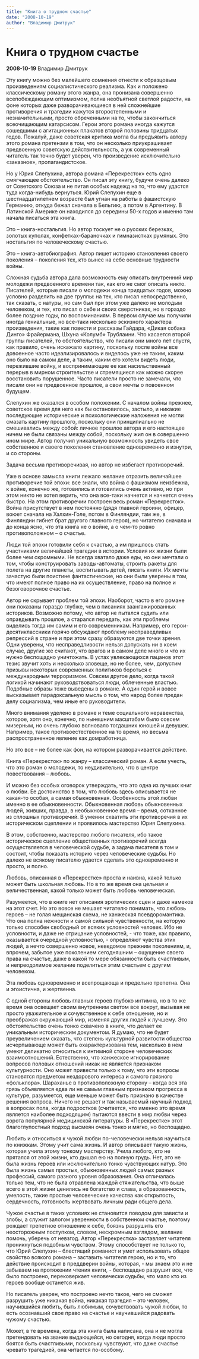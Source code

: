 ```yaml
---
title: "Книга о трудном счастье"
date: "2008-10-19"
author: "Владимир Дмитрук"
---
```


# Книга о трудном счастье

**2008-10-19** Владимир Дмитрук

Эту книгу можно без малейшего сомнения отнести к образцовым произведениям социалистического реализма. Как и положено классическому роману этого жанра, она пронизана совершенно всепобеждающим оптимизмом, полна необъятной светлой радости, на фоне которых даже разворачивающиеся в ней сложнейшие противоречия и трагедии кажутся второстепенными и незначительными, просто обреченными на то, чтобы закончиться всеочищающим катарсисом. Герои этого романа иногда кажутся сошедшими с агитационных плакатов второй половины тридцатых годов. Пожалуй, даже советская критика могла бы предъявить автору этого романа претензии в том, что он несколько приукрашивает предвоенную советскую действительность, а уж современный читатель так точно будет уверен, что произведение исключительно «заказное», пропагандистское.

Но у Юрия Слепухина, автора романа «Перекресток» есть одно смягчающее обстоятельство. Он писал эту книгу, будучи очень далеко от Советского Союза и не питая особых надежд на то, что ему удастся туда когда-нибудь вернуться. Юрий Слепухин еще в шестнадцатилетнем возрасте был угнан на работы в фашистскую Германию, откуда бежал сначала в Бельгию, а потом в Аргентину. В Латинской Америке он находился до середины 50-х годов и именно там начала писаться эта книга.

Это – книга-ностальгия. Но автор тоскует не о русских березках, золотых куполах, конфетках-бараночках и гимназистках румяных. Это ностальгия по человеческому счастью.

Это – книга-автобиография. Автор пишет историю становления своего поколения – поколения тех, кто вынес на себе основные трудности войны.

Сложная судьба автора дала возможность ему описать внутренний мир молодежи предвоенного времени так, как его не смог описать никто. Писателей, которые писали о молодежи конца тридцатых годов, можно условно разделить на две группы: на тех, кто писал непосредственно, так сказать, с натуры, но сам был при этом уже далеко не молодым человеком, и тех, кто писал о себе и своих сверстниках, но в гораздо более поздние годы, по воспоминаниям. В первом случае мы получили иногда гениальные, но все-таки несколько эскизного характера произведения, такие как повести и рассказы Гайдара, «Дикая собака Динго» Фрайермана, Шхуна «Колумб» Трублаини. Что касается второй группы писателей, то обстоятельство, что писали они много лет спустя, как правило, очень искажало картину, поскольку после войны все довоенное часто идеализировалось и виделось уже не таким, каким оно было на самом деле, а таким, каким его хотели видеть люди, пережившие войну, и воспринимающие ее как насильственный перерыв в мирном строительстве и стремящиеся как можно скорее восстановить порушенное. Часто писатели просто не замечали, что писали они не предвоенное прошлое, а свои мечты о повоенном будущем.

Слепухин же оказался в особом положении. С началом войны прежнее, советское время для него как бы остановилось, застыло, и никакие последующие исторические и психологические наложения не могли смазать картину прошлого, поскольку они принципиально не смешивались между собой: личное прошлое автора и его настоящее ничем не были связаны между собой, поскольку жил он в совершенно ином мире. Автор получил уникальную возможность увидеть свое собственное и своего поколения становление одновременно и изнутри, и со стороны.

Задача весьма противоречивая, но автор не избегает противоречий.

Уже в основе замысла книги лежало желание отразить величайшее противоречие той эпохи: все знали, что война с фашизмом неизбежна, к войне, конечно же, готовились и готовились очень активно, но при этом никто не хотел верить, что она все-таки начнется и начнется очень быстро. На этом противоречии построен весь роман «Перекресток». Война присутствует в нем постоянно (дядя главной героини, офицер, воюет сначала на Халхин-Голе, потом в Финляндии, там же, в Финляндии гибнет брат другого главного героя), но читателю сначала и до конца ясно, что эта книга не о войне, а о чем-то ровно противоположном – о счастье.

Люди той эпохи готовили себя к счастью, а им пришлось стать участниками величайшей трагедии в истории. Условия их жизни были более чем скромными. Не всегда хватало даже еды, но они мечтали о том, чтобы конструировать заводы-автоматы, строить ракеты для полета на другие планеты, воспитывать детей, писать книги. Их мечты зачастую были поистине фантастические, но они были уверены в том, что имеют полное право на их осуществление, право на полное и безоговорочное счастье.

Автор не скрывает проблем той эпохи. Наоборот, часто в его романе они показаны гораздо глубже, чем в писаниях заангажированных историков. Возможно потому, что автор не пытался судить или оправдывать прошлое, а старался передать, как эти проблемы виделись тогда им самим и его современникам. Например, его герои-десятиклассники горячо обсуждают проблему несправедливых репрессий в стране и при этом сразу образуются две точки зрения. Одни уверены, что несправедливости нельзя допускать ни в коем случае, другие же считают, что врагов и в самом деле много и что их нужно беспощадно уничтожать. В устах увлекающихся пацанов этот тезис звучит хоть и несколько зловеще, но не более, чем, допустим призывы некоторых современных политиков бороться с международным терроризмом. Совсем другое дело, когда такой логикой начинают руководствоваться люди, облеченные властью. Подобные образы тоже выведены в романе. А один герой и вовсе высказывает парадоксальную мысль о том, что народ более предан делу социализма, чем иные его руководители.

Много внимания уделено в романе и теме социального неравенства, которое, хотя оно, конечно, по нынешним масштабам было совсем мизерным, но очень глубоко волновало тогдашних юношей и девушек. Например, такое противоестественное на то время, но весьма распространенное явление как домработница.

Но это все – не более как фон, на котором разворачивается действие.

Книга «Перекресток» по жанру – классический роман. А если учесть, что это роман о молодежи, то неудивительно, что в центре повествования – любовь.

И можно без особых оговорок утверждать, что это одна из лучших книг о любви. Ее достоинство в том, что любовь здесь описывается не какая-то особая, а самая обыкновенная. Особенность этой любви именно в ее обыкновенности. Обыкновенная любовь обыкновенных людей, живших, правда, в необыкновенное время – время, сотканное из сплошных противоречий. В умении схватить эти противоречия в их историческом сцеплении и проявилось мастерство Юрия Слепухина.

В этом, собственно, мастерство любого писателя, ибо такое историческое сцепление общественных противоречий всегда осуществляется в человеческой судьбе, а задача писателя в том и состоит, чтобы показать историю через человеческие судьбы. Но далеко не всякому писателю удается сделать это одновременно и просто, и полно.

Любовь, описанная в «Перекрестке» проста и наивна, какой только может быть школьная любовь. Но в то же время она цельная и величественная, какой только может быть любовь человеческая.

Разумеется, что в книге нет описания эротических сцен и даже намеков на этот счет. Но это вовсе не мешает читателю понимать, что любовь героев – не голая мещанская схема, не ханжеская псевдоромантика. Что она полна нежности и самой сильной чувственности, на которую только способен свободный от всяких условностей человек. Ибо не условности, и даже не отрицание условностей, - что тоже, как правило, оказывается очередной условностью, - определяют чувства этих людей, а нечто совершенно новое, неведомое прежним поколениям, и, впрочем, забытое уже поколением сегодняшним – ощущение своего права на счастье, даже в какой то мере обязанности быть счастливым, и непреодолимое желание поделиться этим счастьем с другим человеком.

Эта любовь одновременно и всепрощающа и предельно трепетна. Она и эгоистична, и жертвенна.

С одной стороны любовь главных героев глубоко интимна, но в то же время она освещает своим внутренним светом все вокруг, вызывая не просто уважительное и сочувственное к себе отношение, но и преображая окружающий мир, изменяя других людей к лучшему. Это обстоятельство очень тонко схвачено в книге, что делает ее уникальным историческим документом. Я думаю, что не будет преувеличением сказать, что степень культурной развитости общества исчерпывающе может быть охарактеризована тем, насколько в нем умеют деликатно относиться к интимной стороне человеческих взаимоотношений. Естественно, что ханжеское игнорирование вопросов половых отношений никак не является признаком культурности. Оно может привести только к тому, что эти вопросы становятся предметом нездорового интереса и самого грязного «фольклора». Шараханье в противоположную сторону – когда вся эта грязь объявляется едва ли не самым главным признаком прогресса в культуре, разумеется, еще меньше может быть признано в качестве решения вопроса. Ничего не решает и так называемый научный подход в вопросах пола, когда подростков (считается, что именно это время является наиболее подходящим) пытаются ввести в мир любви через ворота популярной медицинской литературы. В «Перекрестке» этот благоглупостный подход высмеян очень тонко и мягко, но беспощадно.

Любить и относиться к чужой любви по-человечески нельзя научиться по книжкам. Этому учит сама жизнь. И автор описывает такую жизнь, которая учила этому тонкому мастерству. Учила любого, кто не прятался от этой жизни, кто дышал ею на полную грудь. Нет, это не была жизнь героев или исключительно тонко чувствующих натур. Это была жизнь самых простых, обыкновенных людей самых разных профессий, самого разного уровня образования. Она отличалась только тем, что не была отравлена жаждой стяжательства, что выше всего в этой жизни ценились не богатство и слава, а образованность, умелость, такие простые человеческие качества как открытость, сердечность, готовность жертвовать личным ради общего дела.

Чужое счастье в таких условиях не становится поводом для зависти и злобы, а служит залогом уверенности в собственном счастье, поэтому рождает трепетное отношение к себе, боязнь разрушить его неосторожным поступком, словом, нескромным взглядом, желание помочь, уберечь от невзгод. Автор «Перекрестка» заставляет читателя проникнуться подобным чувством. Этому способствует не только то, что Юрий Слепухин – блестящий романист и умет использовать общее свойство всякого романа – заставить читателя герою, но и то, что действие происходит в преддверии войны, которая, - мы знаем это и не забываем на протяжении чтения книги, - беспощадно разрушит все, что было построено, перековеркает человечески судьбы, что мало кто из героев вообще останется жив.

Но писатель уверен, что построено нечто такое, чего не сможет разрушить уже никакая война, никакая трагедия – это человек, научившийся любить, быть любимым, сочувствовать чужой любви, то есть осознавший свое право на счастье и научившийся радовать чужому счастью.

Может, в те времена, когда эта книга была написана, она и не могла претендовать на звание выдающейся, но сегодня, когда люди просто боятся быть счастливыми, поскольку чувствуют, что даже счастье чревато трагедией, она читается по-особому.